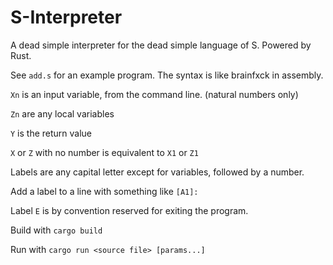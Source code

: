 # S-Interpreter
A dead simple interpreter for the dead simple language of S. Powered by Rust.

See `add.s` for an example program. The syntax is like brainfxck in assembly.

`Xn` is an input variable, from the command line. (natural numbers only)

`Zn` are any local variables

`Y` is the return value

`X` or `Z` with no number is equivalent to `X1` or `Z1`

Labels are any capital letter except for variables, followed by a number.

Add a label to a line with something like `[A1]:`

Label `E` is by convention reserved for exiting the program.


Build with `cargo build`

Run with `cargo run <source file> [params...]`
